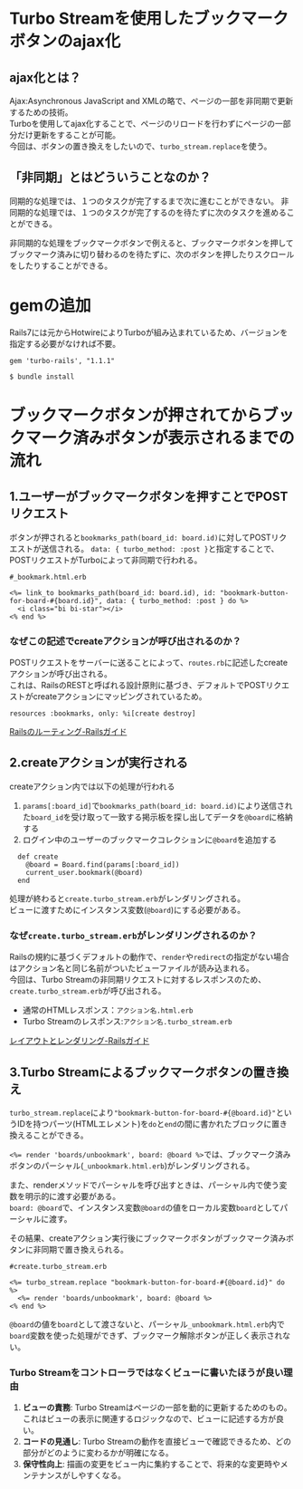 # Turbo Streamを使用したブックマークボタンのajax化
## ajax化とは？
Ajax:Asynchronous JavaScript and XMLの略で、ページの一部を非同期で更新するための技術。  
Turboを使用してajax化することで、ページのリロードを行わずにページの一部分だけ更新をすることが可能。  
今回は、ボタンの置き換えをしたいので、`turbo_stream.replace`を使う。

## 「非同期」とはどういうことなのか？
同期的な処理では、１つのタスクが完了するまで次に進むことができない。
非同期的な処理では、１つのタスクが完了するのを待たずに次のタスクを進めることができる。

非同期的な処理をブックマークボタンで例えると、ブックマークボタンを押してブックマーク済みに切り替わるのを待たずに、次のボタンを押したりスクロールをしたりすることができる。

# gemの追加
Rails7には元からHotwireによりTurboが組み込まれているため、バージョンを指定する必要がなければ不要。
```
gem 'turbo-rails', "1.1.1"
```
```
$ bundle install
```

# ブックマークボタンが押されてからブックマーク済みボタンが表示されるまでの流れ
## 1.ユーザーがブックマークボタンを押すことでPOSTリクエスト
ボタンが押されると`bookmarks_path(board_id: board.id)`に対してPOSTリクエストが送信される。
`data: { turbo_method: :post }`と指定することで、POSTリクエストがTurboによって非同期で行われる。 
```
#_bookmark.html.erb

<%= link_to bookmarks_path(board_id: board.id), id: "bookmark-button-for-board-#{board.id}", data: { turbo_method: :post } do %>
  <i class="bi bi-star"></i>
<% end %>
```
### なぜこの記述でcreateアクションが呼び出されるのか？
POSTリクエストをサーバーに送ることによって、`routes.rb`に記述したcreateアクションが呼び出される。  
これは、RailsのRESTと呼ばれる設計原則に基づき、デフォルトでPOSTリクエストがcreateアクションにマッピングされているため。
```
resources :bookmarks, only: %i[create destroy]
```
[Railsのルーティング-Railsガイド](https://railsguides.jp/routing.html)

## 2.createアクションが実行される
createアクション内では以下の処理が行われる  
1. `params[:board_id]`で`bookmarks_path(board_id: board.id)`により送信された`board_id`を受け取って一致する掲示板を探し出してデータを`@board`に格納する
2. ログイン中のユーザーのブックマークコレクションに`@board`を追加する
```
  def create
    @board = Board.find(params[:board_id])
    current_user.bookmark(@board)
  end
```
処理が終わると`create.turbo_stream.erb`がレンダリングされる。  
ビューに渡すためにインスタンス変数(`@board`)にする必要がある。

### なぜ`create.turbo_stream.erb`がレンダリングされるのか？
Railsの規約に基づくデフォルトの動作で、`render`や`redirect`の指定がない場合はアクション名と同じ名前がついたビューファイルが読み込まれる。  
今回は、Turbo Streamの非同期リクエストに対するレスポンスのため、`create.turbo_stream.erb`が呼び出される。

- 通常のHTMLレスポンス：`アクション名.html.erb`  
- Turbo Streamのレスポンス:`アクション名.turbo_stream.erb`

[レイアウトとレンダリング-Railsガイド](https://railsguides.jp/layouts_and_rendering.html)

## 3.Turbo Streamによるブックマークボタンの置き換え
`turbo_stream.replace`により`"bookmark-button-for-board-#{@board.id}"`というIDを持つパーツ(HTMLエレメント)を`do`と`end`の間に書かれたブロックに置き換えることができる。 

`<%= render 'boards/unbookmark', board: @board %>`では、ブックマーク済みボタンのパーシャル(`_unbookmark.html.erb`)がレンダリングされる。  

また、renderメソッドでパーシャルを呼び出すときは、パーシャル内で使う変数を明示的に渡す必要がある。  
`board: @board`で、インスタンス変数`@board`の値をローカル変数`board`としてパーシャルに渡す。

その結果、createアクション実行後にブックマークボタンがブックマーク済みボタンに非同期で置き換えられる。
```
#create.turbo_stream.erb

<%= turbo_stream.replace "bookmark-button-for-board-#{@board.id}" do %>
  <%= render 'boards/unbookmark', board: @board %>
<% end %>
```
`@board`の値を`board`として渡さないと、パーシャル`_unbookmark.html.erb`内で`board`変数を使った処理ができず、ブックマーク解除ボタンが正しく表示されない。

### Turbo Streamをコントローラではなくビューに書いたほうが良い理由

1. **ビューの責務**: Turbo Streamはページの一部を動的に更新するためのもの。これはビューの表示に関連するロジックなので、ビューに記述する方が良い。
2. **コードの見通し**: Turbo Streamの動作を直接ビューで確認できるため、どの部分がどのように変わるかが明確になる。
3. **保守性向上**: 描画の変更をビュー内に集約することで、将来的な変更時やメンテナンスがしやすくなる。
